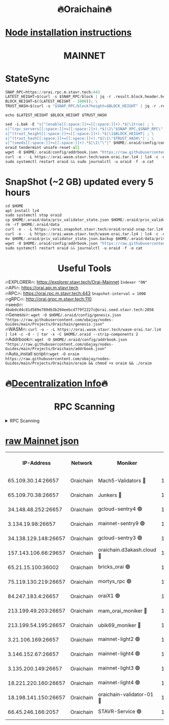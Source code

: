 <h1 align="center"> 🔥Oraichain🔥</h1>

[Node installation instructions](https://github.com/obajay/nodes-Guides/tree/main/Projects/Oraichain)
=
<h1 align="center"> MAINNET</h1>

# StateSync
```python
SNAP_RPC=https://orai.rpc.m.stavr.tech:443
LATEST_HEIGHT=$(curl -s $SNAP_RPC/block | jq -r .result.block.header.height); \
BLOCK_HEIGHT=$((LATEST_HEIGHT - 1000)); \
TRUST_HASH=$(curl -s "$SNAP_RPC/block?height=$BLOCK_HEIGHT" | jq -r .result.block_id.hash)

echo $LATEST_HEIGHT $BLOCK_HEIGHT $TRUST_HASH

sed -i.bak -E "s|^(enable[[:space:]]+=[[:space:]]+).*$|\1true| ; \
s|^(rpc_servers[[:space:]]+=[[:space:]]+).*$|\1\"$SNAP_RPC,$SNAP_RPC\"| ; \
s|^(trust_height[[:space:]]+=[[:space:]]+).*$|\1$BLOCK_HEIGHT| ; \
s|^(trust_hash[[:space:]]+=[[:space:]]+).*$|\1\"$TRUST_HASH\"| ; \
s|^(seeds[[:space:]]+=[[:space:]]+).*$|\1\"\"|" $HOME/.oraid/config/config.toml
oraid tendermint unsafe-reset-all
wget -O $HOME/.oraid/config/addrbook.json "https://raw.githubusercontent.com/obajay/nodes-Guides/main/Projects/Oraichain/addrbook.json"
curl -o - -L https://orai.wasm.stavr.tech/wasm-orai.tar.lz4 | lz4 -c -d - | tar -x -C $HOME/.oraid --strip-components 2
sudo systemctl restart oraid && sudo journalctl -u oraid -f -o cat
```
# SnapShot (~2 GB) updated every 5 hours
```python
cd $HOME
apt install lz4
sudo systemctl stop oraid
cp $HOME/.oraid/data/priv_validator_state.json $HOME/.oraid/priv_validator_state.json.backup
rm -rf $HOME/.oraid/data
curl -o - -L https://orai.snapshot.stavr.tech/oraid/oraid-snap.tar.lz4 | lz4 -c -d - | tar -x -C $HOME/.oraid --strip-components 2
curl -o - -L https://orai.wasm.stavr.tech/wasm-orai.tar.lz4 | lz4 -c -d - | tar -x -C $HOME/.oraid --strip-components 2
mv $HOME/.oraid/priv_validator_state.json.backup $HOME/.oraid/data/priv_validator_state.json
wget -O $HOME/.oraid/config/addrbook.json "https://raw.githubusercontent.com/obajay/nodes-Guides/main/Projects/Oraichain/addrbook.json"
sudo systemctl restart oraid && journalctl -u oraid -f -o cat
```

 <h1 align="center"> Useful Tools</h1>

🔥EXPLORER🔥:     https://explorer.stavr.tech/Orai-Mainnet        `Indexer "ON"` \
🔥API🔥:          https://orai.api.m.stavr.tech \
🔥RPC🔥:          https://orai.rpc.m.stavr.tech:443              `Snapshot-interval = 1000` \
🔥gRPC🔥:         http://orai.grpc.m.stavr.tech:110 \
🔥seed🔥:      `4babdcd4c81d589e789db3b294eebcd779f2227c@orai.seed.stavr.tech:2056` \
🔥Genesis🔥:   `wget -O $HOME/.oraid/config/genesis.json "https://raw.githubusercontent.com/obajay/nodes-Guides/main/Projects/Oraichain/genesis.json"` \
🔥WASM🔥:      `curl -o - -L https://orai.wasm.stavr.tech/wasm-orai.tar.lz4 | lz4 -c -d - | tar -x -C $HOME/.oraid --strip-components 2` \
🔥Addrbook🔥:  `wget -O $HOME/.oraid/config/addrbook.json "https://raw.githubusercontent.com/obajay/nodes-Guides/main/Projects/Oraichain/addrbook.json"` \
🔥Auto_install script🔥:`wget -O oraim https://raw.githubusercontent.com/obajay/nodes-Guides/main/Projects/Oraichain/oraim && chmod +x oraim && ./oraim`

🔥[Decentralization Info](https://github.com/obajay/StateSync-snapshots/tree/main/Projects/Oraichain/Decentralization)🔥
=
<h1 align="center"> RPC Scanning</h1>

<details>
<summary>RPC Scanning</summary>

<h2 align="center"> We scan nodes in real time every 4 hours. And we provide the final result of RPC endpoints.
We cannot influence the operation of these nodes in any way. </h2>


```python
If Voting Power is higher than 0 --> then the Node is a validator of the network and may be subject to attack and be a potential threat to the chain.
```
```python
We marked such validators with a red symbol
```

</details>

[raw Mainnet json](https://rpc-check.oraim.stavr.tech/oraim/rpc-oraim-result.json)
=


<table><tr><th>IP-Address</th><th>Network</th><th>Moniker</th><th>Latest Block Height</th><th>Earliest Block Height</th><th>Catching Up</th><th>Tx Index</th><th>Voting Power</th><th>Scan Time</th></tr><tr><td>65.109.30.14:26657</td><td>Oraichain</td><td>Mach5-Validators 🔴</td><td>16881431</td><td>0</td><td>False</td><td>off</td><td>212</td><td>2024-03-24T12:42:33.395534993UTC</td></tr><tr><td>65.109.70.38:26657</td><td>Oraichain</td><td>Junkers 🔴</td><td>16881445</td><td>0</td><td>False</td><td>off</td><td>196402</td><td>2024-03-24T12:42:48.921255166UTC</td></tr><tr><td>34.148.48.252:26657</td><td>Oraichain</td><td>gcloud-sentry4 🟢</td><td>16881391</td><td>1</td><td>False</td><td>on</td><td>0</td><td>2024-03-24T12:41:44.568477336UTC</td></tr><tr><td>3.134.19.98:26657</td><td>Oraichain</td><td>mainnet-sentry9 🟢</td><td>16881411</td><td>1</td><td>False</td><td>on</td><td>0</td><td>2024-03-24T12:42:06.930940944UTC</td></tr><tr><td>34.138.129.148:26657</td><td>Oraichain</td><td>gcloud-sentry3 🟢</td><td>16881423</td><td>1</td><td>False</td><td>on</td><td>0</td><td>2024-03-24T12:42:21.879320531UTC</td></tr><tr><td>157.143.106.66:29657</td><td>Oraichain</td><td>oraichain.d3akash.cloud 🔴</td><td>16881397</td><td>15047495</td><td>False</td><td>on</td><td>222</td><td>2024-03-24T12:41:51.022984523UTC</td></tr><tr><td>65.21.15.100:36002</td><td>Oraichain</td><td>bricks_orai 🟢</td><td>16881436</td><td>15848470</td><td>False</td><td>on</td><td>0</td><td>2024-03-24T12:42:38.060312650UTC</td></tr><tr><td>75.119.130.219:26657</td><td>Oraichain</td><td>mortys_rpc 🟢</td><td>16880906</td><td>15960001</td><td>False</td><td>on</td><td>0</td><td>2024-03-24T12:42:26.850687459UTC</td></tr><tr><td>84.247.183.4:26657</td><td>Oraichain</td><td>oraiX1 🟢</td><td>16878461</td><td>16177601</td><td>False</td><td>on</td><td>0</td><td>2024-03-24T12:42:42.482166848UTC</td></tr><tr><td>213.199.49.203:26657</td><td>Oraichain</td><td>mam_orai_moniker 🔴</td><td>16881405</td><td>16268001</td><td>False</td><td>on</td><td>8</td><td>2024-03-24T12:42:00.127305075UTC</td></tr><tr><td>213.199.54.195:26657</td><td>Oraichain</td><td>ubik69_moniker 🔴</td><td>16881391</td><td>16400001</td><td>False</td><td>on</td><td>1830</td><td>2024-03-24T12:41:41.924081757UTC</td></tr><tr><td>3.21.106.169:26657</td><td>Oraichain</td><td>mainnet-light2 🟢</td><td>16881405</td><td>16436001</td><td>False</td><td>on</td><td>0</td><td>2024-03-24T12:41:59.810528659UTC</td></tr><tr><td>3.146.152.67:26657</td><td>Oraichain</td><td>mainnet-light4 🟢</td><td>16881411</td><td>16436001</td><td>False</td><td>on</td><td>0</td><td>2024-03-24T12:42:07.588717112UTC</td></tr><tr><td>3.135.200.149:26657</td><td>Oraichain</td><td>mainnet-light3 🟢</td><td>16881416</td><td>16436001</td><td>False</td><td>on</td><td>0</td><td>2024-03-24T12:42:12.413931957UTC</td></tr><tr><td>18.221.220.160:26657</td><td>Oraichain</td><td>mainnet-light4 🟢</td><td>16881420</td><td>16588001</td><td>False</td><td>on</td><td>0</td><td>2024-03-24T12:42:17.124378457UTC</td></tr><tr><td>18.198.141.150:26657</td><td>Oraichain</td><td>oraichain-validator-01 🔴</td><td>16881431</td><td>16650390</td><td>False</td><td>on</td><td>32574</td><td>2024-03-24T12:42:33.653040622UTC</td></tr><tr><td>66.45.246.166:2057</td><td>Oraichain</td><td>STAVR-Service 🟢</td><td>16881331</td><td>16874001</td><td>False</td><td>on</td><td>0</td><td>2024-03-24T12:42:26.534140574UTC</td></tr></table>
